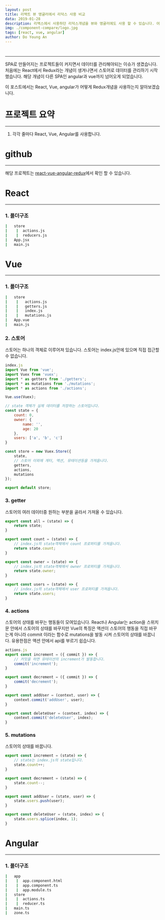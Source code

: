 ```yaml
---
layout: post
title: 리액트 뷰 앵귤러에서 리덕스 사용 비교
data: 2019-01-28
description: 리액스에서 사용하던 리덕스개념을 뷰와 앵귤러에도 사용 할 수 있습니다. 어떻게 사용하는지 비교해봅니다.
img: ./component-compare/logo.jpg
tags: [react, vue, angular]
author: Do Young An
---
```


#
---
SPA로 만들어지는 프로젝트들이 커지면서 데이터를 관리해야되는 이슈가 생겼습니다.  
처음에는 React에서 Redux라는 개념이 생겨나면서 스토어로 데이터를 관리하기 시작했습니다. 
해당 개념이 다른 SPA인 angular과 vue까지 넘어오게 되었습니다.

이 포스트에서는 React, Vue, angular가 어떻게 Redux개념을 사용하는지 알아보겠습니다.

# 프로젝트 요약
---
1. 각각 줄마다 React, Vue, Angular를 사용합니다.

# github
---
해당 프로젝트는 [react-vue-angular-redux](https://github.com/doYoungAn/react-vue-angular-redux)에서 확인 할 수 있습니다.

# React
---
### 1. 폴더구조

``` bash
|   store
|    |  actions.js
|    |  reducers.js
|   App.jsx
|   main.js
```

# Vue
---
### 1. 폴더구조

``` bash
|   store
|    |   actions.js
|    |   getters.js
|    |   index.js
|    |   mutations.js
|   App.vue
|   main.js
```

### 2. 스토어
스토어는 하나의 객체로 이루어져 있습니다.
스토어는 index.js안에 있으며 직접 접근할 수 없습니다.

``` javascript
index.js
import Vue from 'vue';
import Vuex from 'vuex';
import * as getters from './getters';
import * as mutations from './mutations';
import * as actions from './actions';

Vue.use(Vuex);

// state 객체가 실제 데이터를 저장하는 스토어입니다.
const state = {
    count: 0,
    owner: {
        name: '',
        age: 20
    },
    users: ['a', 'b', 'c']
}

const store = new Vuex.Store({
    state,
    // 스토어 이외에 게터, 액션, 뮤테이션등을 가져옵니다.
    getters,
    actions,
    mutations
});

export default store;
```

### 3. getter
스토어의 여러 데이터중 원하는 부분을 골라서 가져올 수 있습니다.

``` javascript
export const all = (state) => {
    return state;
}

export const count = (state) => {
    // index.js의 state객체에서 count 프로퍼티를 가져옵니다.
    return state.count;
}

export const owner = (state) => {
    // index.js의 state객체에서 owner 프로퍼티를 가져옵니다.
    return state.owner;
}

export const users = (state) => {
    // index.js의 state객체에서 user 프로퍼티를 가져옵니다.
    return state.users;
}
```

### 4. actions
스토어의 상태를 바꾸는 행동들이 모여있습니다.
React나 Angular는 action을 스위치문 안에서 스토어의 상태를 바꾸지만
Vue의 특징은 액션이 스토어의 행동을 직접 바꾸는게 아니라
commit 이라는 함수로 mutations을 발동 시켜 스토어의 상태를 바꿉니다.
유용한점은 액션 안에서 api를 부르기 쉽습니다.

``` javascript
actions.js
export const increment = ({ commit }) => {
    // 커밋을 하면 뮤테이션의 increment가 발동합니다.
    commit('increment');
}

export const decrement = ({ commit }) => {
    commit('decrement');
}

export const addUser = (context, user) => {
    context.commit('addUser', user);
}

export const deleteUser = (context, index) => {
    context.commit('deleteUser', index);
}
```

### 5. mutations
스토어의 상태를 바꿉니다.

``` javascript
export const increment = (state) => {
    // state는 index.js의 state입니다.
    state.count++;
}

export const decrement = (state) => {
    state.count--;
}

export const addUser = (state, user) => {
    state.users.push(user);
}

export const deleteUser = (state, index) => {
    state.users.splice(index, 1);
}
```

# Angular
---
### 1. 폴더구조
``` bash
|   app
|    |  app.component.html
|    |  app.component.ts
|    |  app.module.ts
|   store
|    |  actions.ts
|    |  reducer.ts
|   main.ts
|   zone.ts
```

